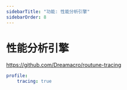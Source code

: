 ```yaml
---
sidebarTitle: "功能: 性能分析引擎"
sidebarOrder: 8
---
```


# 性能分析引擎

https://github.com/Dreamacro/routune-tracing

```yaml
profile:
    tracing: true
```
